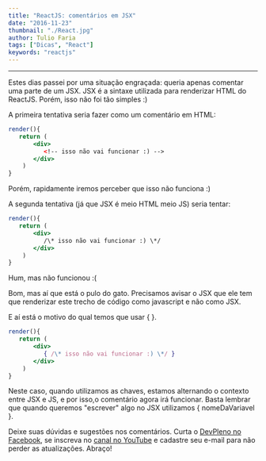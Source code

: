 ```yaml
---
title: "ReactJS: comentários em JSX"
date: "2016-11-23"
thumbnail: "./React.jpg"
author: Tulio Faria
tags: ["Dicas", "React"]
keywords: "reactjs"
---
```


---
Estes dias passei por uma situação engraçada: queria apenas comentar uma parte de um JSX. JSX é a sintaxe utilizada para renderizar HTML do ReactJS. Porém, isso não foi tão simples :) 

A primeira tentativa seria fazer como um comentário em HTML:

```jsx {numberLines: true}
render(){
   return (
       <div>
          <!-- isso não vai funcionar :) -->
       </div>
    )
}
```

Porém, rapidamente iremos perceber que isso não funciona :) 

A segunda tentativa (já que JSX é meio HTML meio JS) seria tentar:

```jsx {numberLines: true}
render(){
   return (
       <div>
          /\* isso não vai funcionar :) \*/
       </div>
    )
}
```

Hum, mas não funcionou :( 

Bom, mas aí que está o pulo do gato. Precisamos avisar o JSX que ele tem que renderizar este trecho de código como javascript e não como JSX. 

E aí está o motivo do qual temos que usar { }.

```jsx {numberLines: true}
render(){
   return (
       <div>
          { /\* isso não vai funcionar :) \*/ }
       </div>
    )
}
```

Neste caso, quando utilizamos as chaves, estamos alternando o contexto entre JSX e JS, e por isso,o comentário agora irá funcionar. Basta lembrar que quando queremos "escrever" algo no JSX utilizamos { nomeDaVariavel }. 

Deixe suas dúvidas e sugestões nos comentários. Curta o [DevPleno no Facebook](https://www.facebook.com/devpleno), se inscreva no [canal no YouTube](https://www.youtube.com/channel/UC07JWf9A0B1scApbS1Te7Ww) e cadastre seu e-mail para não perder as atualizações. Abraço!